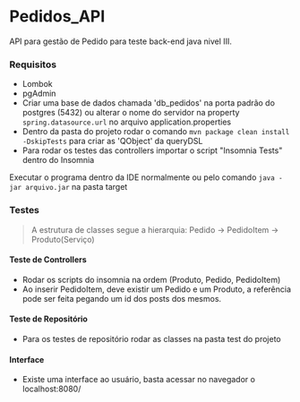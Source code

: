# Pedidos_API

API para gestão de Pedido para teste back-end java nivel III.

### Requisitos

- Lombok
- pgAdmin
- Criar uma base de dados chamada 'db_pedidos' na porta padrão do postgres (5432) ou alterar o nome do servidor na property `spring.datasource.url` no arquivo application.properties
- Dentro da pasta do projeto rodar o comando `mvn package clean install -DskipTests` para criar as 'QObject' da queryDSL
- Para rodar os testes das controllers importar o script "Insomnia Tests" dentro do Insomnia

Executar o programa dentro da IDE normalmente ou pelo comando `java -jar arquivo.jar` na pasta target

### Testes
> A estrutura de classes segue a hierarquia: Pedido -> PedidoItem -> Produto(Serviço)

#### Teste de Controllers
- Rodar os scripts do insomnia na ordem (Produto, Pedido, PedidoItem)
- Ao inserir PedidoItem, deve existir um Pedido e um Produto, a referência pode ser feita pegando um id dos posts dos mesmos.

#### Teste de Repositório
- Para os testes de repositório rodar as classes na pasta test do projeto

#### Interface
- Existe uma interface ao usuário, basta acessar no navegador o localhost:8080/
